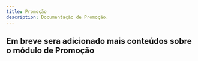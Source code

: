 ```yaml
---
title: Promoção
description: Documentação de Promoção.
---
```


## Em breve sera adicionado mais conteúdos sobre o módulo de Promoção

